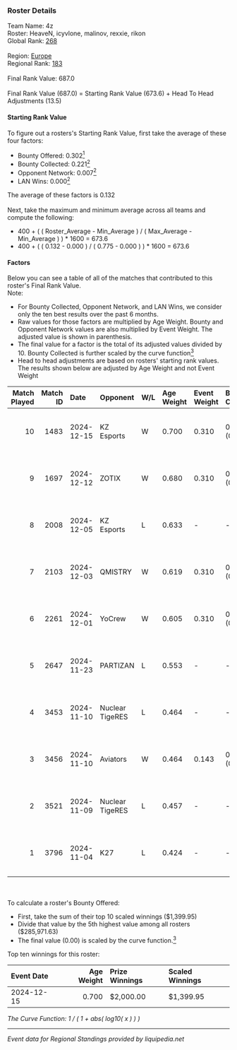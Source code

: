 ### Roster Details<br />
Team Name: 4z<br />
Roster: HeaveN, icyvlone, malinov, rexxie, rikon<br />
Global Rank: [268](../../standings_global_2025_02_28.md)<br />
<br />
Region: [Europe]( ../../standings_europe_2025_02_28.md)<br />
Regional Rank: [183]( ../../standings_europe_2025_02_28.md)<br />
<br />
Final Rank Value:  687.0<br />
<br />
Final Rank Value (687.0) = Starting Rank Value (673.6) + Head To Head Adjustments (13.5)<br />

#### Starting Rank Value<br />
To figure out a rosters's Starting Rank Value, first take the average of these four factors:<br />
- Bounty Offered: 0.302[<sup>1</sup>](#table2)
- Bounty Collected: 0.221[<sup>2</sup>](#table1)
- Opponent Network: 0.007[<sup>2</sup>](#table1)
- LAN Wins: 0.000[<sup>2</sup>](#table1)

The average of these factors is 0.132<br />
<br />
Next, take the maximum and minimum average across all teams and compute the following:<br />
- 400 + ( ( Roster_Average - Min_Average ) / ( Max_Average - Min_Average ) ) * 1600 = 673.6
- 400 + ( ( 0.132 - 0.000 ) / ( 0.775 - 0.000 ) ) * 1600 = 673.6


#### Factors<br />
Below you can see a table of all of the matches that contributed to this roster's Final Rank Value.<br />
Note:<br />

- For Bounty Collected, Opponent Network, and LAN Wins, we consider only the ten best results over the past 6 months.
- Raw values for those factors are multiplied by Age Weight. Bounty and Opponent Network values are also multiplied by Event Weight. The adjusted value is shown in parenthesis.
- The final value for a factor is the total of its adjusted values divided by 10. Bounty Collected is further scaled by the curve function[<sup>3</sup>](#curveFunction)
- Head to head adjustments are based on rosters' starting rank values. The results shown below are adjusted by Age Weight and not Event Weight
<span id="table1"></span><br />


| Match Played | Match ID | Date       | Opponent        | W/L | Age Weight | Event Weight | Bounty Collected | Opponent Network | LAN Wins  | H2H Adj. | Roster                                   |
| -: | -: | :- | :- | :- | :- | :- | :- | :- | :- | -: | :- |
|           10 |     1483 | 2024-12-15 | KZ Esports      | W   | 0.700      | 0.310        | 0.010 (0.002)    | 0.122 (0.027)    | 0 (0.000) |    12.34 | HeaveN, icyvlone, malinov, rexxie, rikon |
|            9 |     1697 | 2024-12-12 | ZOTIX           | W   | 0.680      | 0.310        | 0.002 (0.000)    | 0.160 (0.034)    | 0 (0.000) |    10.80 | HeaveN, icyvlone, malinov, rexxie, rikon |
|            8 |     2008 | 2024-12-05 | KZ Esports      | L   | 0.633      | -            | -                | -                | -         |    -8.57 | HeaveN, icyvlone, malinov, rexxie, rikon |
|            7 |     2103 | 2024-12-03 | QMISTRY         | W   | 0.619      | 0.310        | 0.001 (0.000)    | 0.030 (0.006)    | 0 (0.000) |     9.03 | HeaveN, icyvlone, malinov, rexxie, rikon |
|            6 |     2261 | 2024-12-01 | YoCrew          | W   | 0.605      | 0.310        | 0.001 (0.000)    | 0.031 (0.006)    | 0 (0.000) |     6.12 | HeaveN, icyvlone, malinov, rexxie, rikon |
|            5 |     2647 | 2024-11-23 | PARTIZAN        | L   | 0.553      | -            | -                | -                | -         |    -9.23 | fate, icyvlone, malinov, rexxie, rikon   |
|            4 |     3453 | 2024-11-10 | Nuclear TigeRES | L   | 0.464      | -            | -                | -                | -         |    -3.57 | fate, HeaveN, icyvlone, rexxie, rikon    |
|            3 |     3456 | 2024-11-10 | Aviators        | W   | 0.464      | 0.143        | 0.000 (0.000)    | 0.000 (0.000)    | 0 (0.000) |     2.66 | fate, HeaveN, icyvlone, rexxie, rikon    |
|            2 |     3521 | 2024-11-09 | Nuclear TigeRES | L   | 0.457      | -            | -                | -                | -         |    -3.53 | fate, HeaveN, icyvlone, rexxie, rikon    |
|            1 |     3796 | 2024-11-04 | K27             | L   | 0.424      | -            | -                | -                | -         |    -2.57 | fate, HeaveN, icyvlone, rexxie, rikon    |

<br />
<span id="table2"></span><br />
To calculate a roster's Bounty Offered:<br />

- First, take the sum of their top 10 scaled winnings ($1,399.95)
- Divide that value by the 5th highest value among all rosters ($285,971.63)
- The final value (0.00) is scaled by the curve function.[<sup>3</sup>](#curveFunction)

Top ten winnings for this roster:<br />

| Event Date | Age Weight | Prize Winnings | Scaled Winnings |
| :- | -: | :- | :- |
| 2024-12-15 |      0.700 | $2,000.00      | $1,399.95       |


<span id="curveFunction"></span>_The Curve Function: 1 / ( 1 + abs( log10( x ) ) )_<br />

---
_Event data for Regional Standings provided by liquipedia.net_<br />

